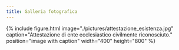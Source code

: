 ```yaml
---
title: Galleria fotografica
---
```



{% include figure.html image="./pictures/attestazione_esistenza.jpg" caption="Attestazione di ente ecclesiastico civilmente riconosciuto." position="image with caption" width="400" height="800" %}
